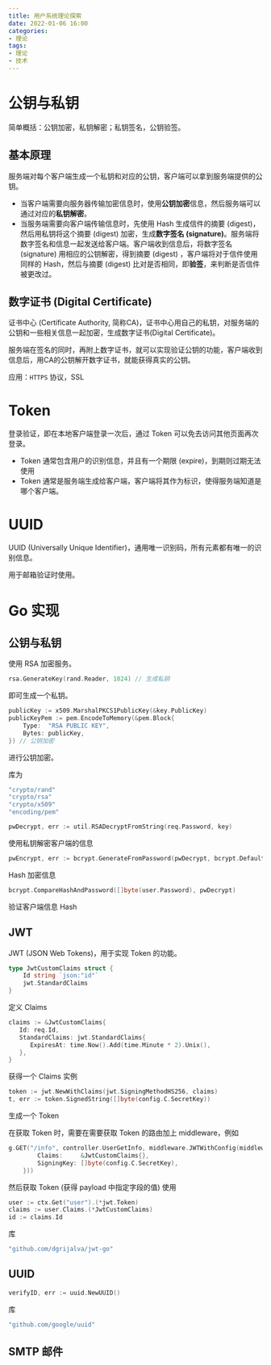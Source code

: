 ```yaml
---
title: 用户系统理论探索
date: 2022-01-06 16:00
categories:
- 理论
tags:
- 理论
- 技术
---
```


# 公钥与私钥

简单概括：公钥加密，私钥解密；私钥签名，公钥验签。

## 基本原理

服务端对每个客户端生成一个私钥和对应的公钥，客户端可以拿到服务端提供的公钥。

- 当客户端需要向服务器传输加密信息时，使用**公钥加密**信息，然后服务端可以通过对应的**私钥解密**。
- 当服务端需要向客户端传输信息时，先使用 Hash 生成信件的摘要 (digest)，然后用私钥将这个摘要 (digest) 加密，生成**数字签名 (signature)**。服务端将数字签名和信息一起发送给客户端。客户端收到信息后，将数字签名 (signature) 用相应的公钥解密，得到摘要 (digest) ，客户端将对于信件使用同样的 Hash，然后与摘要 (digest) 比对是否相同，即**验签**，来判断是否信件被更改过。

## 数字证书 (Digital Certificate)

证书中心 (Certificate Authority, 简称CA)，证书中心用自己的私钥，对服务端的公钥和一些相关信息一起加密，生成数字证书(Digital Certificate)。

服务端在签名的同时，再附上数字证书，就可以实现验证公钥的功能，客户端收到信息后，用CA的公钥解开数字证书，就能获得真实的公钥。

应用：`HTTPS` 协议，SSL <!-- more -->

# Token

登录验证，即在本地客户端登录一次后，通过 Token 可以免去访问其他页面再次登录。

- Token 通常包含用户的识别信息，并且有一个期限 (expire)，到期则过期无法使用
- Token 通常是服务端生成给客户端，客户端将其作为标识，使得服务端知道是哪个客户端。

# UUID

UUID (Universally Unique Identifier)，通用唯一识别码，所有元素都有唯一的识别信息。

用于邮箱验证时使用。

# Go 实现

## 公钥与私钥

使用 RSA 加密服务。

```go
rsa.GenerateKey(rand.Reader, 1024) // 生成私钥
```

即可生成一个私钥。

```go
publicKey := x509.MarshalPKCS1PublicKey(&key.PublicKey)
publicKeyPem := pem.EncodeToMemory(&pem.Block{
    Type:  "RSA PUBLIC KEY",
    Bytes: publicKey,
}) // 公钥加密
```

进行公钥加密。

库为

```go
"crypto/rand"
"crypto/rsa"
"crypto/x509"
"encoding/pem"
```

```go
pwDecrypt, err := util.RSADecryptFromString(req.Password, key)
```

使用私钥解密客户端的信息

```go
pwEncrypt, err := bcrypt.GenerateFromPassword(pwDecrypt, bcrypt.DefaultCost)
```

Hash 加密信息

```go
bcrypt.CompareHashAndPassword([]byte(user.Password), pwDecrypt)
```

验证客户端信息 Hash

## JWT

JWT (JSON Web Tokens)，用于实现 Token 的功能。

```go
type JwtCustomClaims struct {
	Id string `json:"id"`
	jwt.StandardClaims
}
```

定义 Claims

```go
claims := &JwtCustomClaims{
   Id: req.Id,
   StandardClaims: jwt.StandardClaims{
      ExpiresAt: time.Now().Add(time.Minute * 2).Unix(),
   },
}
```

获得一个 Claims 实例

```go
token := jwt.NewWithClaims(jwt.SigningMethodHS256, claims)
t, err := token.SignedString([]byte(config.C.SecretKey))
```

生成一个 Token

在获取 Token 时，需要在需要获取 Token 的路由加上 middleware，例如

```go
g.GET("/info", controller.UserGetInfo, middleware.JWTWithConfig(middleware.JWTConfig{
		Claims:     &JwtCustomClaims{},
		SigningKey: []byte(config.C.SecretKey),
	}))
```

然后获取 Token (获得 payload 中指定字段的值) 使用

```go
user := ctx.Get("user").(*jwt.Token)
claims := user.Claims.(*JwtCustomClaims)
id := claims.Id
```

库

```go
"github.com/dgrijalva/jwt-go"
```

## UUID

```go
verifyID, err := uuid.NewUUID()
```

库

```go
"github.com/google/uuid"
```

## SMTP 邮件

